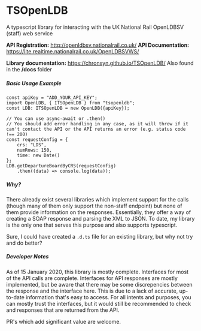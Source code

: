 # TSOpenLDB
 A typescript library for interacting with the UK National Rail OpenLDBSV (staff) web service

**API Registration:** http://openldbsv.nationalrail.co.uk/
**API Documentation:** https://lite.realtime.nationalrail.co.uk/OpenLDBSVWS/

**Library documentation:** https://chronsyn.github.io/TSOpenLDB/
Also found in the **/docs** folder

##### Basic Usage Example

    const apiKey = "ADD_YOUR_API_KEY";
    import OpenLDB, { ITSOpenLDB } from "tsopenldb";
    const LDB: ITSOpenLDB = new OpenLDB({apiKey});

    // You can use async-await or .then()
    // You should add error handling in any case, as it will throw if it can't contact the API or the API returns an error (e.g. status code !== 200)
    const requestConfig = {
        crs: "LDS",
        numRows: 150,
        time: new Date()
    };
    LDB.getDepartureBoardByCRS(requestConfig)
        .then((data) => console.log(data));
    


##### Why?

There already exist several libraries which implement support for the calls (though many of them only support the non-staff endpoint) but none of them provide information on the responses. Essentially, they offer a way of creating a SOAP response and parsing the XML to JSON. To date, my library is the only one that serves this purpose and also supports typescript.

Sure, I could have created a `.d.ts` file for an existing library, but why not try and do better?

##### Developer Notes

As of 15 January 2020, this library is mostly complete. Interfaces for most of the API calls are complete.
Interfaces for API responses are mostly implemented, but be aware that there may be some discrepencies between the response and the interface here. This is due to a lack of accurate, up-to-date information that's easy to access.
For all intents and purposes, you can mostly trust the interfaces, but it would still be recommended to check and responses that are returned from the API.

PR's which add significant value are welcome.